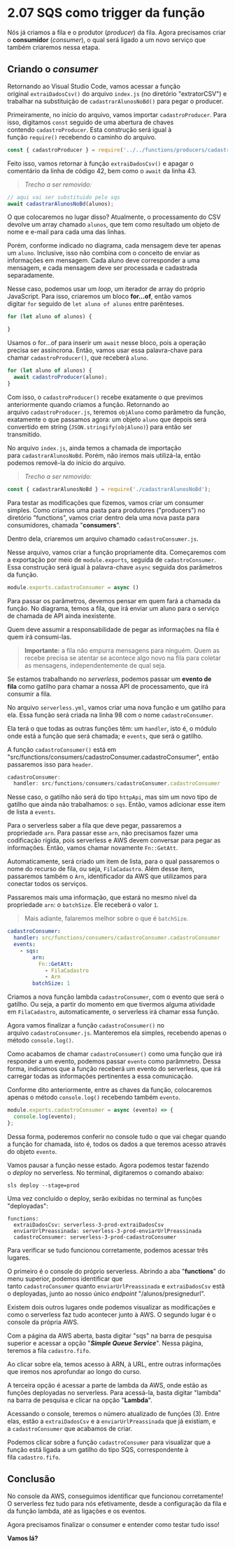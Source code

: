 # 2.07 SQS como trigger da função

Nós já criamos a fila e o produtor (_producer_) da fila. Agora precisamos criar o **consumidor** (_consumer_), o qual será ligado a um novo serviço que também criaremos nessa etapa.

## Criando o _consumer_

Retornando ao Visual Studio Code, vamos acessar a função original `extraiDadosCsv()` do arquivo `index.js` (no diretório "extratorCSV") e trabalhar na substituição de `cadastrarAlunosNoBd()` para pegar o producer.

Primeiramente, no início do arquivo, vamos importar `cadastroProducer`. Para isso, digitamos `const` seguido de uma abertura de chaves contendo `cadastroProducer`. Esta construção será igual à função `require()` recebendo o caminho do arquivo.

```js
const { cadastroProducer } = require('../../functions/producers/cadastroProducer');
```

Feito isso, vamos retornar à função `extraiDadosCsv()` e apagar o comentário da linha de código 42, bem como o `await` da linha 43.

> _Trecho a ser removido:_

```js
// aqui vai ser substituido pelo sqs
await cadastrarAlunosNoBd(alunos);
```

O que colocaremos no lugar disso? Atualmente, o processamento do CSV devolve um array chamado `alunos`, que tem como resultado um objeto de nome e e-mail para cada uma das linhas.

Porém, conforme indicado no diagrama, cada mensagem deve ter apenas um `aluno`. Inclusive, isso não combina com o conceito de enviar as informações em mensagem. Cada aluno deve corresponder a uma mensagem, e cada mensagem deve ser processada e cadastrada separadamente.

Nesse caso, podemos usar um _loop_, um iterador de array do próprio JavaScript. Para isso, criaremos um bloco **for…of**, então vamos digitar `for` seguido de `let aluno of alunos` entre parênteses.

```js
for (let aluno of alunos) {

}
```

Usamos o for…of para inserir um `await` nesse bloco, pois a operação precisa ser assíncrona. Então, vamos usar essa palavra-chave para chamar `cadastroProducer()`, que receberá `aluno`.

```js
for (let aluno of alunos) {
  await cadastroProducer(aluno);
}
```

Com isso, o `cadastroProducer()` recebe exatamente o que previmos anteriormente quando criamos a função. Retornando ao arquivo `cadastroProducer.js`, teremos `objAluno` como parâmetro da função, exatamente o que passamos agora: um objeto `aluno` que depois será convertido em string (`JSON.stringify(objAluno)`) para então ser transmitido.

No arquivo `index.js`, ainda temos a chamada de importação para `cadastrarAlunosNoBd`. Porém, não iremos mais utilizá-la, então podemos removê-la do início do arquivo.

> _Trecho a ser removido:_

```js
const { cadastrarAlunosNoBd } = require('./cadastrarAlunosNoBd');
```

Para testar as modificações que fizemos, vamos criar um consumer simples. Como criamos uma pasta para produtores ("producers") no diretório "functions", vamos criar dentro dela uma nova pasta para consumidores, chamada "**consumers**".

Dentro dela, criaremos um arquivo chamado `cadastroConsumer.js`.

Nesse arquivo, vamos criar a função propriamente dita. Começaremos com a exportação por meio de `module.exports`, seguida de `cadastroConsumer`. Essa construção será igual à palavra-chave `async` seguida dos parâmetros da função.

```js
module.exports.cadastroConsumer = async ()
```

Para passar os parâmetros, devemos pensar em quem fará a chamada da função. No diagrama, temos a fila, que irá enviar um aluno para o serviço de chamada de API ainda inexistente.

Quem deve assumir a responsabilidade de pegar as informações na fila é quem irá consumi-las.

> **Importante:** a fila não empurra mensagens para ninguém. Quem as recebe precisa se atentar se acontece algo novo na fila para coletar as mensagens, independentemente de qual seja.

Se estamos trabalhando no _serverless_, podemos passar um **evento de fila** como gatilho para chamar a nossa API de processamento, que irá consumir a fila.

No arquivo `serverless.yml`, vamos criar uma nova função e um gatilho para ela. Essa função será criada na linha 98 com o nome `cadastroConsumer`.

Ela terá o que todas as outras funções têm: um `handler`, isto é, o módulo onde está a função que será chamada; e `events`, que será o gatilho.

A função `cadastroConsumer()` está em "src/functions/consumers/cadastroConsumer.cadastroConsumer", então passaremos isso para `header`.

```js
cadastroConsumer:
  handler: src/functions/consumers/cadastroConsumer.cadastroConsumer
```

Nesse caso, o gatilho não será do tipo `httpApi`, mas sim um novo tipo de gatilho que ainda não trabalhamos: o `sqs`. Então, vamos adicionar esse item de lista a `events`.

Para o serverless saber a fila que deve pegar, passaremos a propriedade `arn`. Para passar esse `arn`, não precisamos fazer uma codificação rígida, pois serverless e AWS devem conversar para pegar as informações. Então, vamos chamar novamente `Fn::GetAtt`.

Automaticamente, será criado um item de lista, para o qual passaremos o nome do recurso de fila, ou seja, `FilaCadastro`. Além desse item, passaremos também o `Arn`, identificador da AWS que utilizamos para conectar todos os serviços.

Passaremos mais uma informação, que estará no mesmo nível da propriedade `arn`: o `batchSize`. Ele receberá o valor `1`.

> Mais adiante, falaremos melhor sobre o que é `batchSize`.

```yml
cadastroConsumer:
  handler: src/functions/consumers/cadastroConsumer.cadastroConsumer
  events:
    - sqs:
        arn:
          Fn::GetAtt:
            - FilaCadastro
            - Arn
        batchSize: 1
```

Criamos a nova função lambda `cadastroConsumer`, com o evento que será o gatilho. Ou seja, a partir do momento em que tivermos alguma atividade em `FilaCadastro`, automaticamente, o serverless irá chamar essa função.

Agora vamos finalizar a função `cadastroConsumer()` no arquivo `cadastroConsumer.js`. Manteremos ela simples, recebendo apenas o método `console.log()`.

Como acabamos de chamar `cadastroConsumer()` como uma função que irá responder a um evento, podemos passar `evento` como parâmnetro. Dessa forma, indicamos que a função receberá um evento do serverless, que irá carregar todas as informações pertinentes a essa comunicação.

Conforme dito anteriormente, entre as chaves da função, colocaremos apenas o método `console.log()` recebendo também `evento`.

```js
module.exports.cadastroConsumer = async (evento) => {
  console.log(evento);
};
```

Dessa forma, poderemos conferir no console tudo o que vai chegar quando a função for chamada, isto é, todos os dados a que teremos acesso através do objeto `evento`.

Vamos pausar a função nesse estado. Agora podemos testar fazendo o _deploy_ no serverless. No terminal, digitaremos o comando abaixo:

```console
sls deploy --stage=prod
```

Uma vez concluído o deploy, serão exibidas no terminal as funções "deployadas":

```console
functions:
  extraiDadosCsv: serverless-3-prod-extraiDadosCsv
  enviarUrlPreassinada: serverless-3-prod-enviarUrlPreassinada
  cadastroConsumer: serverless-3-prod-cadastroConsumer
```

Para verificar se tudo funcionou corretamente, podemos acessar três lugares.

O primeiro é o console do próprio serverless. Abrindo a aba "**functions**" do menu superior, podemos identificar que tanto `cadastroConsumer` quanto `enviarUrlPreassinada` e `extraiDadosCsv` estão deployadas, junto ao nosso único _endpoint_ "/alunos/presignedurl".

Existem dois outros lugares onde podemos visualizar as modificações e como o serverless faz tudo acontecer junto à AWS. O segundo lugar é o console da própria AWS.

Com a página da AWS aberta, basta digitar "sqs" na barra de pesquisa superior e acessar a opção "_**Simple Queue Service**_". Nessa página, teremos a fila `cadastro.fifo`.

Ao clicar sobre ela, temos acesso à ARN, à URL, entre outras informações que iremos nos aprofundar ao longo do curso.

A terceira opção é acessar a parte de lambda da AWS, onde estão as funções deployadas no serverless. Para acessá-la, basta digitar "lambda" na barra de pesquisa e clicar na opção "**Lambda**".

Acessando o console, teremos o número atualizado de funções (3). Entre elas, estão a `extraiDadosCsv` e a `enviarUrlPreassinada` que já existiam, e a `cadastroConsumer` que acabamos de criar.

Podemos clicar sobre a função `cadastroConsumer` para visualizar que a função está ligada a um gatilho do tipo SQS, correspondente à fila `cadastro.fifo`.

## Conclusão

No console da AWS, conseguimos identificar que funcionou corretamente! O serverless fez tudo para nós efetivamente, desde a configuração da fila e da função lambda, até as ligações e os eventos.

Agora precisamos finalizar o consumer e entender como testar tudo isso!

**Vamos lá?**